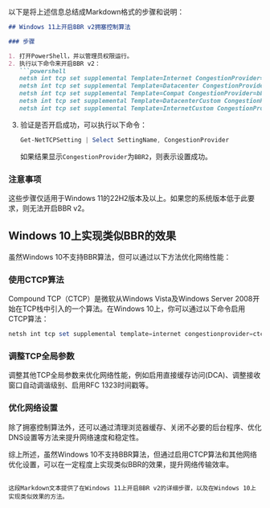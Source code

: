 以下是将上述信息总结成Markdown格式的步骤和说明：

```markdown
## Windows 11上开启BBR v2拥塞控制算法

### 步骤

1. 打开PowerShell，并以管理员权限运行。
2. 执行以下命令来开启BBR v2：
   ```powershell
   netsh int tcp set supplemental Template=Internet CongestionProvider=bbr2
   netsh int tcp set supplemental Template=Datacenter CongestionProvider=bbr2
   netsh int tcp set supplemental Template=Compat CongestionProvider=bbr2
   netsh int tcp set supplemental Template=DatacenterCustom CongestionProvider=bbr2
   netsh int tcp set supplemental Template=InternetCustom CongestionProvider=bbr2
   ```
3. 验证是否开启成功，可以执行以下命令：
   ```powershell
   Get-NetTCPSetting | Select SettingName, CongestionProvider
   ```
   如果结果显示`CongestionProvider`为`BBR2`，则表示设置成功。

### 注意事项

这些步骤仅适用于Windows 11的22H2版本及以上。如果您的系统版本低于此要求，则无法开启BBR v2。

## Windows 10上实现类似BBR的效果

虽然Windows 10不支持BBR算法，但可以通过以下方法优化网络性能：

### 使用CTCP算法

Compound TCP（CTCP）是微软从Windows Vista及Windows Server 2008开始在TCP栈中引入的一个算法。在Windows 10上，你可以通过以下命令启用CTCP算法：
```powershell
netsh int tcp set supplemental template=internet congestionprovider=ctcp
```

### 调整TCP全局参数

调整其他TCP全局参数来优化网络性能，例如启用直接缓存访问(DCA)、调整接收窗口自动调谐级别、启用RFC 1323时间戳等。

### 优化网络设置

除了拥塞控制算法外，还可以通过清理浏览器缓存、关闭不必要的后台程序、优化DNS设置等方法来提升网络速度和稳定性。

综上所述，虽然Windows 10不支持BBR算法，但通过启用CTCP算法和其他网络优化设置，可以在一定程度上实现类似BBR的效果，提升网络传输效率。
```

这段Markdown文本提供了在Windows 11上开启BBR v2的详细步骤，以及在Windows 10上实现类似效果的方法。
